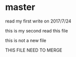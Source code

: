 # master

read my first write on 2017/7/24


this is my second read this file


this is not a new file


THIS FILE NEED TO MERGE

